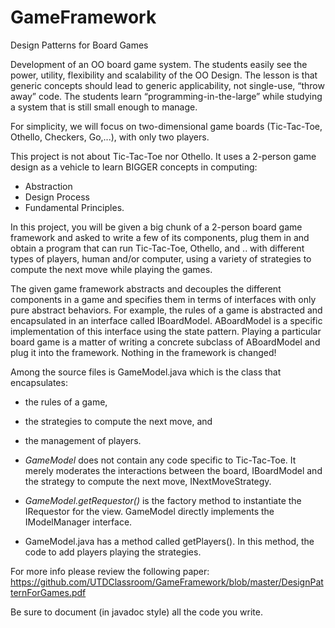 # GameFramework

Design Patterns for Board Games

Development of an OO board game system. The students easily see the power, utility, flexibility and scalability of the OO Design. The lesson is that generic concepts should lead to generic applicability, not single-use, “throw away” code. The students learn “programming-in-the-large” while studying a system that is still small enough to manage.

For simplicity, we will focus on two-dimensional game boards (Tic-Tac-Toe, Othello, Checkers, Go,...), with only two players.

This project is not about Tic-Tac-Toe nor Othello. It uses a 2-person game design as a vehicle to learn BIGGER concepts in computing:

- Abstraction
- Design Process
- Fundamental Principles.

In this project, you will be given a big chunk of a 2-person board game framework and asked to write a few of its components, plug them in and obtain a program that can run Tic-Tac-Toe, Othello, and .. with different types of players, human and/or computer, using a variety of strategies to compute the next move while playing the games.

The given game framework abstracts and decouples the different components in a game and specifies them in terms of interfaces with only pure abstract behaviors.
For example, the rules of a game is abstracted and encapsulated in an interface called IBoardModel. ABoardModel is a specific implementation of this interface using the state pattern. Playing a particular board game is a matter of writing a concrete subclass of ABoardModel and plug it into the framework. Nothing in the framework is changed!

Among the source files is GameModel.java which is the class that encapsulates:

- the rules of a game,
- the strategies to compute the next move, and
- the management of players.

- *GameModel* does not contain any code specific to Tic-Tac-Toe. It merely moderates the interactions between the board, IBoardModel and the strategy to compute the next move, INextMoveStrategy. 
- *GameModel.getRequestor()* is the factory method to instantiate the IRequestor for the view. GameModel directly implements the IModelManager interface.
- GameModel.java has a method called getPlayers(). In this method, the code to add players playing the strategies.

For more info please review the following paper: https://github.com/UTDClassroom/GameFramework/blob/master/DesignPatternForGames.pdf

Be sure to document (in javadoc style) all the code you write.
